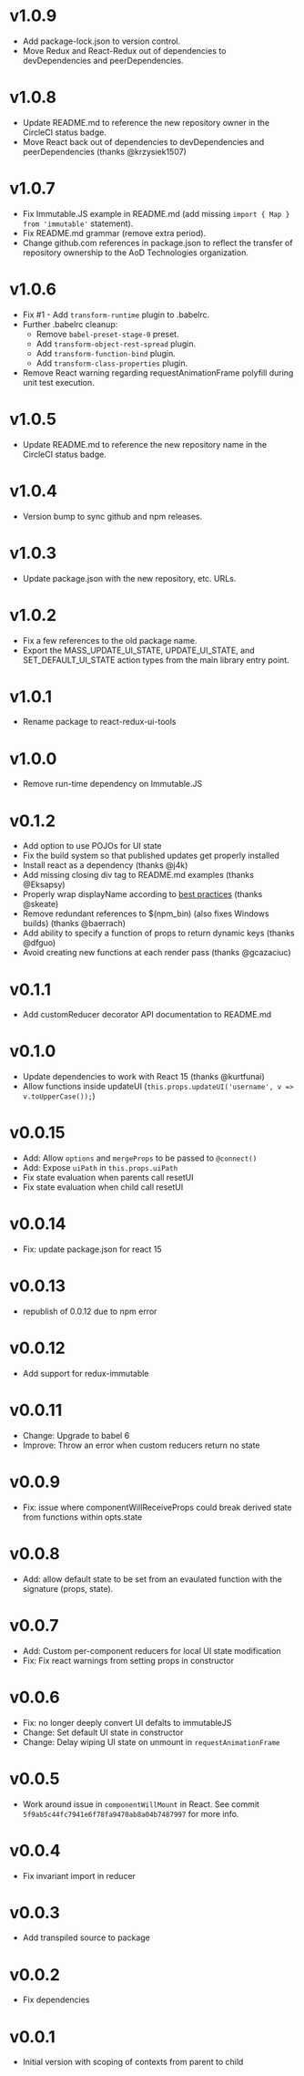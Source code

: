 # v1.0.9
- Add package-lock.json to version control.
- Move Redux and React-Redux out of dependencies to devDependencies and peerDependencies.

# v1.0.8
- Update README.md to reference the new repository owner in the CircleCI status badge.
- Move React back out of dependencies to devDependencies and peerDependencies (thanks @krzysiek1507)

# v1.0.7
- Fix Immutable.JS example in README.md (add missing `import { Map } from 'immutable'` statement).
- Fix README.md grammar (remove extra period).
- Change github.com references in package.json to reflect the transfer of repository ownership to the AoD Technologies organization.

# v1.0.6
- Fix #1 - Add `transform-runtime` plugin to .babelrc.
- Further .babelrc cleanup:
   - Remove `babel-preset-stage-0` preset.
   - Add `transform-object-rest-spread` plugin.
   - Add `transform-function-bind` plugin.
   - Add `transform-class-properties` plugin.
- Remove React warning regarding requestAnimationFrame polyfill during unit test execution.

# v1.0.5
- Update README.md to reference the new repository name in the CircleCI status badge.

# v1.0.4
- Version bump to sync github and npm releases.

# v1.0.3
- Update package.json with the new repository, etc. URLs.

# v1.0.2
- Fix a few references to the old package name.
- Export the MASS_UPDATE_UI_STATE, UPDATE_UI_STATE, and SET_DEFAULT_UI_STATE action types from the main library entry point.

# v1.0.1
- Rename package to react-redux-ui-tools

# v1.0.0
- Remove run-time dependency on Immutable.JS

# v0.1.2
- Add option to use POJOs for UI state
- Fix the build system so that published updates get properly installed
- Install react as a dependency (thanks @j4k)
- Add missing closing div tag to README.md examples (thanks @Eksapsy)
- Properly wrap displayName according to [best practices](https://reactjs.org/docs/higher-order-components.html#convention-wrap-the-display-name-for-easy-debugging) (thanks @skeate)
- Remove redundant references to $(npm_bin) (also fixes Windows builds) (thanks @baerrach)
- Add ability to specify a function of props to return dynamic keys (thanks @dfguo)
- Avoid creating new functions at each render pass (thanks @gcazaciuc)

# v0.1.1
- Add customReducer decorator API documentation to README.md

# v0.1.0
- Update dependencies to work with React 15 (thanks @kurtfunai)
- Allow functions inside updateUI (`this.props.updateUI('username', v => v.toUpperCase());`)

# v0.0.15
- Add: Allow `options` and `mergeProps` to be passed to `@connect()`
- Add: Expose `uiPath` in `this.props.uiPath`
- Fix state evaluation when parents call resetUI
- Fix state evaluation when child call resetUI

# v0.0.14
- Fix: update package.json for react 15

# v0.0.13
- republish of 0.0.12 due to npm error

# v0.0.12
- Add support for redux-immutable

# v0.0.11
- Change: Upgrade to babel 6
- Improve: Throw an error when custom reducers return no state

# v0.0.9
- Fix: issue where componentWillReceiveProps could break derived state from
  functions within opts.state

# v0.0.8
- Add: allow default state to be set from an evaulated function with the
  signature (props, state).

# v0.0.7
- Add: Custom per-component reducers for local UI state modification
- Fix: Fix react warnings from setting props in constructor

# v0.0.6
- Fix: no longer deeply convert UI defalts to immutableJS
- Change: Set default UI state in constructor
- Change: Delay wiping UI state on unmount in `requestAnimationFrame`

# v0.0.5
- Work around issue in `componentWillMount` in React. See commit
  `5f9ab5c44fc7941e6f78fa9470ab8a04b7487997` for more info.

# v0.0.4
- Fix invariant import in reducer

# v0.0.3
- Add transpiled source to package

# v0.0.2
- Fix dependencies

# v0.0.1
- Initial version with scoping of contexts from parent to child
